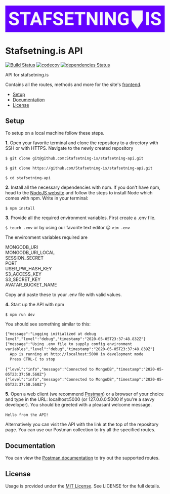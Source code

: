 ![Logo](./docs/img/logo.png)

# Stafsetning.is API
[![Build Status](https://travis-ci.org/Stafsetning-is/stafsetning-api.svg?branch=master)](https://travis-ci.org/Stafsetning-is/stafsetning-api)
[![codecov](https://codecov.io/gh/Stafsetning-is/stafsetning-api/branch/master/graph/badge.svg)](https://codecov.io/gh/Stafsetning-is/stafsetning-api)
[![dependencies Status](https://david-dm.org/Stafsetning-is/stafsetning-api/status.svg)](https://david-dm.org/Stafsetning-is/stafsetning-api)

API for stafsetning.is

Contains all the routes, methods and more for the site's [frontend](https://github.com/Stafsetning-is/stafsetning-frontend/).

* [Setup](#setup)
* [Documentation](#documentation)
* [License](#license)

## Setup

To setup on a local machine follow these steps.

**1.** Open your favorite terminal and clone the repository to a directory with SSH or with HTTPS. Navigate to the newly created repository

`$ git clone git@github.com:Stafsetning-is/stafsetning-api.git`

`$ git clone https://github.com/Stafsetning-is/stafsetning-api.git`

`$ cd stafsetning-api`

**2.** Install all the necessary dependencies with npm. If you don't have npm, head to the [NodeJS website](https://nodejs.org/en/download/) and follow the steps to install Node which comes with npm. Write in your terminal:

`$ npm install`

**3.** Provide all the required environment variables. First create a .env file.

`$ touch .env` or by using our favorite text editor 😉 `vim .env`

The environment variables required are

MONGODB_URI<br>
MONGODB_URI_LOCAL<br>
SESSION_SECRET<br>
PORT<br>
USER_PW_HASH_KEY<br>
S3_ACCESS_KEY<br>
S3_SECRET_KEY<br>
AVATAR_BUCKET_NAME

Copy and paste these to your .env file with valid values.

**4.** Start up the API with npm

`$ npm run dev`

You should see something similar to this:

```
{"message":"Logging initialized at debug level","level":"debug","timestamp":"2020-05-05T23:37:48.832Z"}
{"message":"Using .env file to supply config environment variables","level":"debug","timestamp":"2020-05-05T23:37:48.839Z"}
  App is running at http://localhost:5000 in development mode
  Press CTRL-C to stop

{"level":"info","message":"Connected to MongoDB","timestamp":"2020-05-05T23:37:50.560Z"}
{"level":"info","message":"Connected to MongoDB","timestamp":"2020-05-05T23:37:50.560Z"}
```

**5.** Open a web client (we recommend [Postman](https://www.postman.com/downloads/)) or a browser of your choice and type in the URL: localhost:5000 (or 127.0.0.0:5000 if you're a savvy developer). You should be greeted with a pleasant welcome message. 

`Hello from the API!`

Alternatively you can visit the API with the link at the top of the repository page. You can use our Postman collection to try all the specified routes.

## Documentation
You can view the [Postman documentation](https://documenter.getpostman.com/view/6487412/SzmcbeUg) to try out the supported routes.

## License
Usage is provided under the [MIT License](https://opensource.org/licenses/MIT). See LICENSE for the full details.
